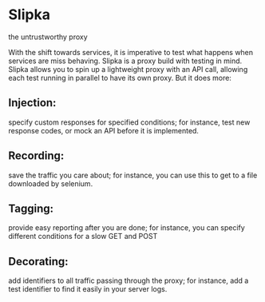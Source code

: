 # Slipka
the untrustworthy proxy


With the shift towards services, it is imperative to test what happens when services are miss behaving. Slipka is a proxy build with testing in mind. Slipka allows you to spin up a lightweight proxy with an API call, allowing each test running in parallel to have its own proxy. But it does more:

## Injection: 
specify custom responses for specified conditions; for instance, test new response codes, or mock an API before it is implemented.

## Recording: 
save the traffic you care about; for instance, you can use this to get to a file downloaded by selenium.

## Tagging: 
provide easy reporting after you are done; for instance, you can specify different conditions for a slow GET and POST 

## Decorating: 
add identifiers to all traffic passing through the proxy; for instance, add a test identifier to find it easily in your server logs.



